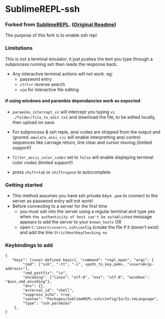SublimeREPL-ssh
=====================================

### Forked from [SublimeREPL](https://github.com/wuub/SublimeREPL). ([Original Readme](./README_original.md))

The purpose of this fork is to enable ssh repl


### Limitations

This is not a terminal emulator, it just pushes the text you type through a subprocess running ssh then reads the response back.

* Any interactive terminal actions will not work. eg:
    * password entry
    * `ctrl+r` reverse search
    * `vim` for interactive file editing

#### if using windows and paramkio dependancies work as expected

* `paramiko_intercept_vi` will intercept you typing `vi ./folder/file_to_edit.txt` and download the file, to be edited locally, then upload on save.

* For subprocess & ssh repls, ansi codes are stripped from the output and ignored. `emulate_ansi_csi` will enable interpretting ansi control sequences like
carriage return, line clear and cursor moving (limited support!)

* `filter_ascii_color_codes` set to `false` will enable displaying terminal color codes (limited support!)

* press `shift+tab` or `shift+space` to autocomplete



### Getting started

* This method assumes you have ssh private keys `.pem` to connect to the server as password entry will not work!
* Before connecting to a server for the first time
    * you must ssh into the server using a regular terminal and type yes when `the authenticity of host can't be established` message appears to add the server to your `known_hosts` OR
    * open `C:\Users\<user>\.ssh\config` (create the file if it doesn't exist) and add the line `StrictHostKeyChecking no`


### Keybindings to add

```
{
   "keys": [<user-defined keys>], "command": "repl_open", "args": {
        "cmd": ["ssh", "-tt", "-i", <path_to_key.pem>, "<user>@<ip-address>"],
        "cmd_postfix": "\n",
        "encoding": {"linux": "utf-8", "osx": "utf-8", "windows": "$win_cmd_encoding"},
        "env": {}, 
        "external_id": "shell",
        "suppress_echo": true,
        "syntax": "Packages/SublimeREPL-ssh/config/Io/Io.tmLanguage",
        "type": "ssh_paramiko"
    },
}
```
